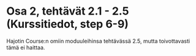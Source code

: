 # Osa 2, tehtävät 2.1 - 2.5 (Kurssitiedot, step 6-9)

Hajotin Course:n omiin moduuleihinsa tehtävässä 2.5, mutta toivottavasti tämä ei haittaa.
